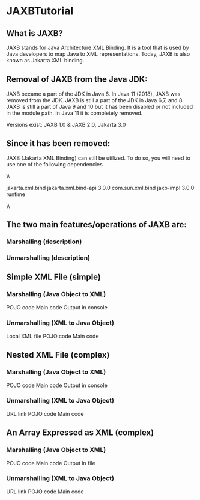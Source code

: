 # JAXBTutorial
## What is JAXB?
JAXB stands for Java Architecture XML Binding. It is a tool that is used by Java developers to map Java to XML representations. Today, JAXB  is also  known as Jakarta XML binding.

## Removal of JAXB from the Java JDK:
JAXB became a part of the JDK in Java 6. In Java 11 (2018), JAXB was removed from the JDK. 
JAXB is still a part of the JDK in Java 6,7, and 8.
JAXB is still a part of Java 9 and 10 but it has been disabled or not included in the module path. 
In Java 11 it is completely removed.

Versions exist:  JAXB 1.0 &  JAXB 2.0, Jakarta 3.0

## Since it has been removed:
JAXB (Jakarta XML Binding) can still be utilized. To do so, you will need to use one of the following dependencies

\\\

<!-- JAXB API only -->
  <dependency>
      <groupId>jakarta.xml.bind</groupId>
      <artifactId>jakarta.xml.bind-api</artifactId>
      <version>3.0.0</version>
  </dependency>

  <!-- JAXB RI, Jakarta XML Binding -->
  <dependency>
      <groupId>com.sun.xml.bind</groupId>
      <artifactId>jaxb-impl</artifactId>
      <version>3.0.0</version>
      <scope>runtime</scope>
  </dependency>

\\\


## The two main features/operations of JAXB are:
### Marshalling  (description)
### Unmarshalling (description)

## Simple XML File (simple)
### Marshalling (Java Object to XML)
POJO code
Main code
Output in console
### Unmarshalling (XML to Java Object)
Local XML file 
POJO code
Main code

## Nested XML File (complex)
### Marshalling (Java Object to XML)
POJO code
Main code
Output in console
### Unmarshalling (XML to Java Object)
URL link
POJO code
Main code

## An Array Expressed as XML (complex)
### Marshalling (Java Object to XML)
POJO code
Main code
Output in file
### Unmarshalling (XML to Java Object)
URL link
POJO code
Main code
